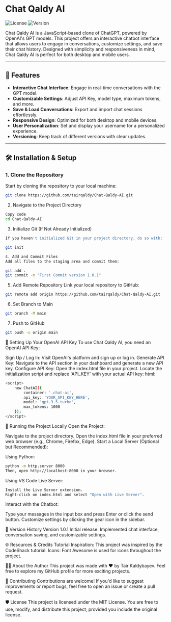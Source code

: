 # Chat Qaldy AI

![License](https://img.shields.io/badge/License-MIT-blue.svg)
![Version](https://img.shields.io/badge/Version-1.0.1-brightgreen.svg)

Chat Qaldy AI is a JavaScript-based clone of ChatGPT, powered by OpenAI's GPT models. This project offers an interactive chatbot interface that allows users to engage in conversations, customize settings, and save their chat history. Designed with simplicity and responsiveness in mind, Chat Qaldy AI is perfect for both desktop and mobile users.

---

## 🚀 Features

- **Interactive Chat Interface**: Engage in real-time conversations with the GPT model.
- **Customizable Settings**: Adjust API Key, model type, maximum tokens, and more.
- **Save & Load Conversations**: Export and import chat sessions effortlessly.
- **Responsive Design**: Optimized for both desktop and mobile devices.
- **User Personalization**: Set and display your username for a personalized experience.
- **Versioning**: Keep track of different versions with clear updates.

---

## 🛠️ Installation & Setup

### 1. Clone the Repository

Start by cloning the repository to your local machine:

```bash
git clone https://github.com/tairqaldy/Chat-Qaldy-AI.git
```
2. Navigate to the Project Directory
```bash
Copy code
cd Chat-Qaldy-AI
```
3. Initialize Git (If Not Already Initialized)
```bash
If you haven't initialized Git in your project directory, do so with:
```
```bash
git init
```
```bash
4. Add and Commit Files
Add all files to the staging area and commit them:
```
```bash
git add .
git commit -m "First Commit version 1.0.1"
```
5. Add Remote Repository
Link your local repository to GitHub:
```bash
git remote add origin https://github.com/tairqaldy/Chat-Qaldy-AI.git
```
6. Set Branch to Main
```bash
git branch -M main
```
7. Push to GitHub
```bash
git push -u origin main
```
🔑 Setting Up Your OpenAI API Key
To use Chat Qaldy AI, you need an OpenAI API Key:

Sign Up / Log In: Visit OpenAI's platform and sign up or log in.
Generate API Key: Navigate to the API section in your dashboard and generate a new API key.
Configure API Key:
Open the index.html file in your project.
Locate the initialization script and replace 'API_KEY' with your actual API key:
html:
```bash
<script>
    new ChatAI({
        container: '.chat-ai',
        api_key: 'YOUR_API_KEY_HERE',
        model: 'gpt-3.5-turbo',
        max_tokens: 1000
    });
</script>
```
🧪 Running the Project Locally
Open the Project:

Navigate to the project directory.
Open the index.html file in your preferred web browser (e.g., Chrome, Firefox, Edge).
Start a Local Server (Optional but Recommended):

Using Python:

```bash
python -m http.server 8000
Then, open http://localhost:8000 in your browser.
```

Using VS Code Live Server:
```bash
Install the Live Server extension.
Right-click on index.html and select "Open with Live Server".
```
Interact with the Chatbot:

Type your messages in the input box and press Enter or click the send button.
Customize settings by clicking the gear icon in the sidebar.

📜 Version History
Version 1.0.1
Initial release.
Implemented chat interface, conversation saving, and customizable settings.

🌐 Resources & Credits
Tutorial Inspiration: This project was inspired by the CodeShack tutorial.
Icons: Font Awesome is used for icons throughout the project.

🧑‍💻 About the Author
This project was made with ❤️ by Tair Kaldybayev.
Feel free to explore my GitHub profile for more exciting projects.

🌟 Contributing
Contributions are welcome! If you'd like to suggest improvements or report bugs, feel free to open an issue or create a pull request.

🛡️ License
This project is licensed under the MIT License.
You are free to use, modify, and distribute this project, provided you include the original license.
